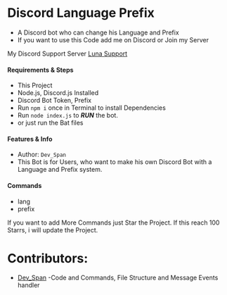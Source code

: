 # Discord Language Prefix
* A Discord bot who can change his Language and Prefix
* If you want to use this Code add me on Discord or Join my Server

My Discord Support Server [Luna Support](https://discord.gg/deVpa7xyP3)

#### Requirements & Steps
* This Project
* Node.js, Discord.js Installed
* Discord Bot Token, Prefix
* Run `npm i` once in Terminal to install Dependencies
* Run `node index.js` to ***RUN*** the bot.
* or just run the Bat files

#### Features & Info
* Author: `Dev_Span`
* This Bot is for Users, who want to make his own Discord Bot with a Language and Prefix system.

#### Commands 
* lang
* prefix

If you want to add More Commands just Star the Project.
If this reach 100 Starrs, i will update the Project. 

# Contributors:
 * [Dev_Span](https://github.com/Dev-Span) -Code and Commands, File Structure and Message Events handler
